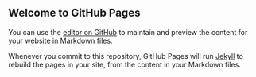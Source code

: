 ## Welcome to GitHub Pages

You can use the [editor on GitHub](https://github.com/FlyingMonkeys4444/FlyingMonkeys4444.github.io/edit/master/README.md) to maintain and preview the content for your website in Markdown files.

Whenever you commit to this repository, GitHub Pages will run [Jekyll](https://jekyllrb.com/) to rebuild the pages in your site, from the content in your Markdown files.


